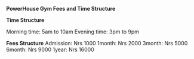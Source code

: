 **PowerHouse Gym Fees and Time Structure**

**Time Structure**

Morning time: 5am to 10am
Evening time: 3pm to 9pm

**Fees Structure**
Admission: Nrs 1000
1month: Nrs 2000
3month: Nrs 5000 
6month: Nrs 9000
1year: Nrs 16000